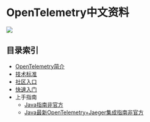 # OpenTelemetry中文资料

![](./assets/logo.png)

## 目录索引
- [OpenTelemetry简介](OT.md)
- [技术标准](./specification/Readme.md) 
- [社区入口](community/Readme.md)
- [快速入门](QUICKSTART.md)
- 上手指南
    - [Java指南非官方](https://github.com/chenmudu/open-telemetry-java-guides)
    - [Java最新OpenTelemetry+Jaeger集成指南非官方](https://github.com/laziobird/opentelemetry-jaeger)
